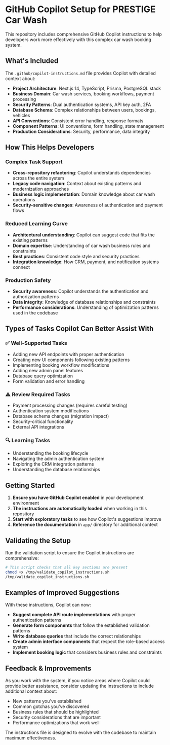 # GitHub Copilot Setup for PRESTIGE Car Wash

This repository includes comprehensive GitHub Copilot instructions to help developers work more effectively with this complex car wash booking system.

## What's Included

The `.github/copilot-instructions.md` file provides Copilot with detailed context about:

- **Project Architecture**: Next.js 14, TypeScript, Prisma, PostgreSQL stack
- **Business Domain**: Car wash services, booking workflows, payment processing
- **Security Patterns**: Dual authentication systems, API key auth, 2FA
- **Database Schema**: Complex relationships between users, bookings, vehicles
- **API Conventions**: Consistent error handling, response formats
- **Component Patterns**: UI conventions, form handling, state management
- **Production Considerations**: Security, performance, data integrity

## How This Helps Developers

### Complex Task Support
- **Cross-repository refactoring**: Copilot understands dependencies across the entire system
- **Legacy code navigation**: Context about existing patterns and modernization approaches
- **Business logic implementation**: Domain knowledge about car wash operations
- **Security-sensitive changes**: Awareness of authentication and payment flows

### Reduced Learning Curve
- **Architectural understanding**: Copilot can suggest code that fits the existing patterns
- **Domain expertise**: Understanding of car wash business rules and constraints
- **Best practices**: Consistent code style and security practices
- **Integration knowledge**: How CRM, payment, and notification systems connect

### Production Safety
- **Security awareness**: Copilot understands the authentication and authorization patterns
- **Data integrity**: Knowledge of database relationships and constraints
- **Performance considerations**: Understanding of optimization patterns used in the codebase

## Types of Tasks Copilot Can Better Assist With

### ✅ Well-Supported Tasks
- Adding new API endpoints with proper authentication
- Creating new UI components following existing patterns
- Implementing booking workflow modifications
- Adding new admin panel features
- Database query optimization
- Form validation and error handling

### ⚠️ Review Required Tasks
- Payment processing changes (requires careful testing)
- Authentication system modifications
- Database schema changes (migration impact)
- Security-critical functionality
- External API integrations

### 🔍 Learning Tasks
- Understanding the booking lifecycle
- Navigating the admin authentication system
- Exploring the CRM integration patterns
- Understanding the database relationships

## Getting Started

1. **Ensure you have GitHub Copilot enabled** in your development environment
2. **The instructions are automatically loaded** when working in this repository
3. **Start with exploratory tasks** to see how Copilot's suggestions improve
4. **Reference the documentation** in `app/` directory for additional context

## Validating the Setup

Run the validation script to ensure the Copilot instructions are comprehensive:

```bash
# This script checks that all key sections are present
chmod +x /tmp/validate_copilot_instructions.sh
/tmp/validate_copilot_instructions.sh
```

## Examples of Improved Suggestions

With these instructions, Copilot can now:

- **Suggest complete API route implementations** with proper authentication patterns
- **Generate form components** that follow the established validation patterns  
- **Write database queries** that include the correct relationships
- **Create admin interface components** that respect the role-based access system
- **Implement booking logic** that considers business rules and constraints

## Feedback & Improvements

As you work with the system, if you notice areas where Copilot could provide better assistance, consider updating the instructions to include additional context about:

- New patterns you've established
- Common gotchas you've discovered  
- Business rules that should be highlighted
- Security considerations that are important
- Performance optimizations that work well

The instructions file is designed to evolve with the codebase to maintain maximum effectiveness.